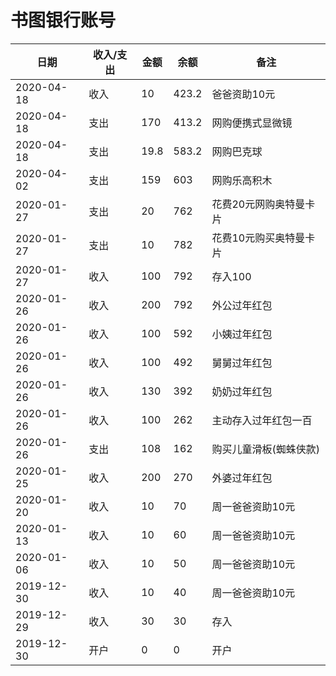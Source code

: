 <!---
markmeta_author: wongoo
markmeta_date: 2019-12-29
markmeta_title: 书图银行账号
markmeta_categories: 记录
markmeta_tags: 书图,习惯
-->

# 书图银行账号

| 日期 | 收入/支出 | 金额 | 余额 | 备注
| ---------- | ---- | --- | ---- | ---------- |
| 2020-04-18 | 收入 | 10  | 423.2   | 爸爸资助10元
| 2020-04-18 | 支出 | 170  | 413.2   | 网购便携式显微镜
| 2020-04-18 | 支出 | 19.8  | 583.2   | 网购巴克球
| 2020-04-02 | 支出 | 159  | 603   | 网购乐高积木
| 2020-01-27 | 支出 | 20  | 762   | 花费20元网购奥特曼卡片
| 2020-01-27 | 支出 | 10  | 782   | 花费10元购买奥特曼卡片
| 2020-01-27 | 收入 | 100  | 792   | 存入100
| 2020-01-26 | 收入 | 200  | 792   | 外公过年红包
| 2020-01-26 | 收入 | 100  | 592   | 小姨过年红包
| 2020-01-26 | 收入 | 100  | 492   | 舅舅过年红包
| 2020-01-26 | 收入 | 130  | 392   | 奶奶过年红包
| 2020-01-26 | 收入 | 100  | 262   | 主动存入过年红包一百
| 2020-01-26 | 支出 | 108  | 162   | 购买儿童滑板(蜘蛛侠款)
| 2020-01-25 | 收入 | 200  | 270   | 外婆过年红包
| 2020-01-20 | 收入 | 10  | 70   | 周一爸爸资助10元
| 2020-01-13 | 收入 | 10  | 60   | 周一爸爸资助10元
| 2020-01-06 | 收入 | 10  | 50   | 周一爸爸资助10元
| 2019-12-30 | 收入 | 10  | 40   | 周一爸爸资助10元
| 2019-12-29 | 收入 | 30  | 30   | 存入
| 2019-12-30 | 开户 | 0   | 0    | 开户

